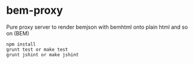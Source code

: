 bem-proxy
=========

Pure proxy server to render bemjson with bemhtml onto plain html and so on (BEM)

    npm install
    grunt test or make test
    grunt jshint or make jshint
